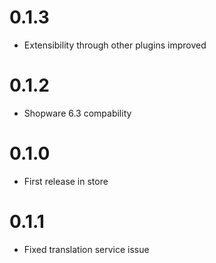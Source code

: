 # 0.1.3

- Extensibility through other plugins improved

# 0.1.2

- Shopware 6.3 compability

# 0.1.0

* First release in store

# 0.1.1

* Fixed translation service issue
